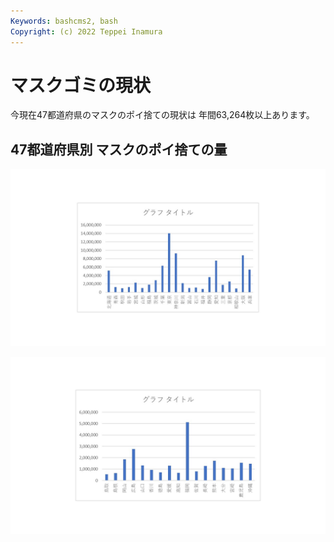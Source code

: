 ```yaml
---
Keywords: bashcms2, bash
Copyright: (c) 2022 Teppei Inamura
---
```


# **マスクゴミの現状**

今現在47都道府県のマスクのポイ捨ての現状は
年間63,264枚以上あります。

## 47都道府県別 マスクのポイ捨ての量

![都道府県](./todohuken1/todohuken.JPG)

![都道府県2](./todohuken2/todohuken2.JPG)



